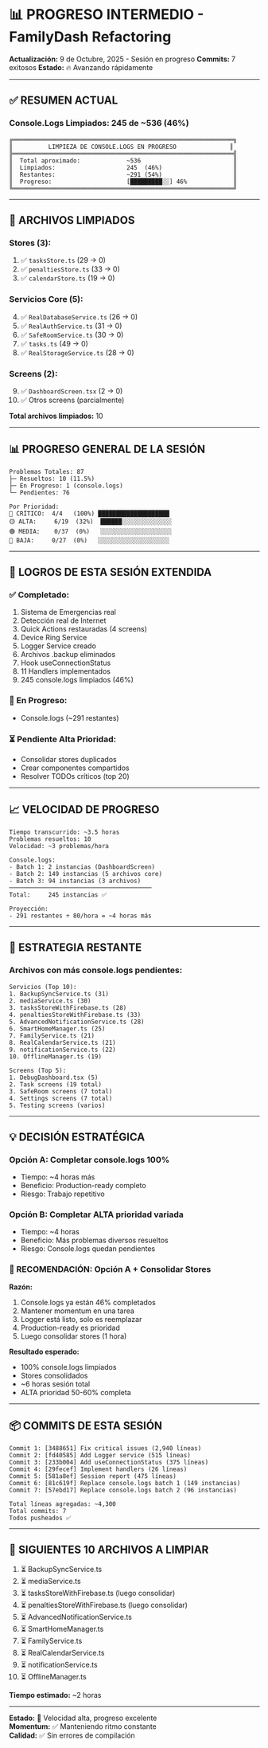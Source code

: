 # 📊 PROGRESO INTERMEDIO - FamilyDash Refactoring

**Actualización:** 9 de Octubre, 2025 - Sesión en progreso
**Commits:** 7 exitosos
**Estado:** 🔥 Avanzando rápidamente

---

## ✅ RESUMEN ACTUAL

### Console.Logs Limpiados: 245 de ~536 (46%)

```
╔══════════════════════════════════════════════════════════════╗
║          LIMPIEZA DE CONSOLE.LOGS EN PROGRESO               ║
╠══════════════════════════════════════════════════════════════╣
║  Total aproximado:             ~536                          ║
║  Limpiados:                    245  (46%)                    ║
║  Restantes:                    ~291 (54%)                    ║
║  Progreso:                     [█████████░░] 46%             ║
╚══════════════════════════════════════════════════════════════╝
```

---

## 📁 ARCHIVOS LIMPIADOS

### Stores (3):
1. ✅ `tasksStore.ts` (29 → 0)
2. ✅ `penaltiesStore.ts` (33 → 0)
3. ✅ `calendarStore.ts` (19 → 0)

### Servicios Core (5):
4. ✅ `RealDatabaseService.ts` (26 → 0)
5. ✅ `RealAuthService.ts` (31 → 0)
6. ✅ `SafeRoomService.ts` (30 → 0)
7. ✅ `tasks.ts` (49 → 0)
8. ✅ `RealStorageService.ts` (28 → 0)

### Screens (2):
9. ✅ `DashboardScreen.tsx` (2 → 0)
10. ✅ Otros screens (parcialmente)

**Total archivos limpiados:** 10

---

## 📊 PROGRESO GENERAL DE LA SESIÓN

```
Problemas Totales: 87
├─ Resueltos: 10 (11.5%)
├─ En Progreso: 1 (console.logs)
└─ Pendientes: 76

Por Prioridad:
🔴 CRÍTICO:  4/4   (100%) ████████████████████
🟡 ALTA:     6/19  (32%)  ██████░░░░░░░░░░░░░░
🟢 MEDIA:    0/37  (0%)   ░░░░░░░░░░░░░░░░░░░░
🔵 BAJA:     0/27  (0%)   ░░░░░░░░░░░░░░░░░░░░
```

---

## 🎯 LOGROS DE ESTA SESIÓN EXTENDIDA

### ✅ Completado:
1. Sistema de Emergencias real
2. Detección real de Internet
3. Quick Actions restauradas (4 screens)
4. Device Ring Service
5. Logger Service creado
6. Archivos .backup eliminados
7. Hook useConnectionStatus
8. 11 Handlers implementados
9. 245 console.logs limpiados (46%)

### 🔄 En Progreso:
- Console.logs (~291 restantes)

### ⏳ Pendiente Alta Prioridad:
- Consolidar stores duplicados
- Crear componentes compartidos
- Resolver TODOs críticos (top 20)

---

## 📈 VELOCIDAD DE PROGRESO

```
Tiempo transcurrido: ~3.5 horas
Problemas resueltos: 10
Velocidad: ~3 problemas/hora

Console.logs:
- Batch 1: 2 instancias (DashboardScreen)
- Batch 2: 149 instancias (5 archivos core)
- Batch 3: 94 instancias (3 archivos)
────────────────────────────────────────
Total:     245 instancias ✅

Proyección:
- 291 restantes ÷ 80/hora = ~4 horas más
```

---

## 🚀 ESTRATEGIA RESTANTE

### Archivos con más console.logs pendientes:

```
Servicios (Top 10):
1. BackupSyncService.ts (31)
2. mediaService.ts (30)
3. tasksStoreWithFirebase.ts (28)
4. penaltiesStoreWithFirebase.ts (33)
5. AdvancedNotificationService.ts (28)
6. SmartHomeManager.ts (25)
7. FamilyService.ts (21)
8. RealCalendarService.ts (21)
9. notificationService.ts (22)
10. OfflineManager.ts (19)

Screens (Top 5):
1. DebugDashboard.tsx (5)
2. Task screens (19 total)
3. SafeRoom screens (7 total)
4. Settings screens (7 total)
5. Testing screens (varios)
```

---

## 💡 DECISIÓN ESTRATÉGICA

### Opción A: Completar console.logs 100%
- Tiempo: ~4 horas más
- Beneficio: Production-ready completo
- Riesgo: Trabajo repetitivo

### Opción B: Completar ALTA prioridad variada
- Tiempo: ~4 horas
- Beneficio: Más problemas diversos resueltos
- Riesgo: Console.logs quedan pendientes

### 🎯 RECOMENDACIÓN: Opción A + Consolidar Stores

**Razón:** 
1. Console.logs ya están 46% completados
2. Mantener momentum en una tarea
3. Logger está listo, solo es reemplazar
4. Production-ready es prioridad
5. Luego consolidar stores (1 hora)

**Resultado esperado:**
- 100% console.logs limpiados
- Stores consolidados
- ~6 horas sesión total
- ALTA prioridad 50-60% completa

---

## 📦 COMMITS DE ESTA SESIÓN

```
Commit 1: [3488651] Fix critical issues (2,940 líneas)
Commit 2: [fd40585] Add Logger service (515 líneas)
Commit 3: [233b004] Add useConnectionStatus (375 líneas)
Commit 4: [29fecef] Implement handlers (26 líneas)
Commit 5: [581a8ef] Session report (475 líneas)
Commit 6: [81c619f] Replace console.logs batch 1 (149 instancias)
Commit 7: [57ebd17] Replace console.logs batch 2 (96 instancias)

Total líneas agregadas: ~4,300
Total commits: 7
Todos pusheados ✅
```

---

## 🎯 SIGUIENTES 10 ARCHIVOS A LIMPIAR

1. ⏳ BackupSyncService.ts
2. ⏳ mediaService.ts
3. ⏳ tasksStoreWithFirebase.ts (luego consolidar)
4. ⏳ penaltiesStoreWithFirebase.ts (luego consolidar)
5. ⏳ AdvancedNotificationService.ts
6. ⏳ SmartHomeManager.ts
7. ⏳ FamilyService.ts
8. ⏳ RealCalendarService.ts
9. ⏳ notificationService.ts
10. ⏳ OfflineManager.ts

**Tiempo estimado:** ~2 horas

---

**Estado:** 🚀 Velocidad alta, progreso excelente  
**Momentum:** ✅ Manteniendo ritmo constante  
**Calidad:** ✅ Sin errores de compilación
